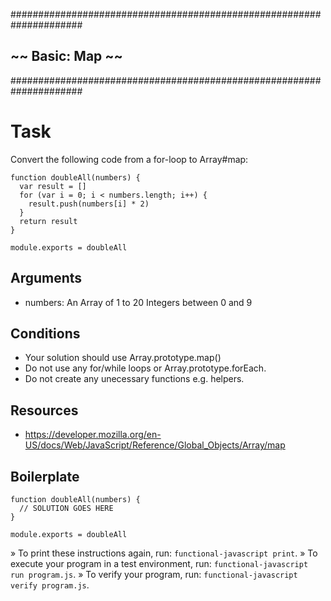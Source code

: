 #####################################################################
##                       ~~  Basic: Map  ~~                        ##
#####################################################################

# Task

Convert the following code from a for-loop to Array#map:

    function doubleAll(numbers) {
      var result = []
      for (var i = 0; i < numbers.length; i++) {
        result.push(numbers[i] * 2)
      }
      return result
    }

    module.exports = doubleAll

## Arguments

  * numbers: An Array of 1 to 20 Integers between 0 and 9

## Conditions

  * Your solution should use Array.prototype.map()
  * Do not use any for/while loops or Array.prototype.forEach.
  * Do not create any unecessary functions e.g. helpers.

## Resources

  * https://developer.mozilla.org/en-US/docs/Web/JavaScript/Reference/Global_Objects/Array/map

## Boilerplate

    function doubleAll(numbers) {
      // SOLUTION GOES HERE
    }

    module.exports = doubleAll



 » To print these instructions again, run: `functional-javascript print`.
 » To execute your program in a test environment, run:
   `functional-javascript run program.js`.
 » To verify your program, run: `functional-javascript verify program.js`.